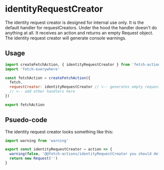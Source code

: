 # identityRequestCreator
The identity request creator is designed for internal use only. It is the default handler for requestCreators. Under the hood the handler doesn't do anything at all. It receives an action and returns an empty Request object. The identity request creator will generate console warnings.

## Usage

```js
import createFetchAction, { identityRequestCreator } from 'fetch-actions'
import 'fetch-everywhere'

const fetchAction = createFetchAction({
  fetch,
  requestCreator: identityRequestCreator // <-- generates empty requests for every action
  // <-- add other handlers here
})

export fetchAction
```

## Psuedo-code
The identity request creator looks something like this:

```js
import warning from 'warning'

export const identityRequestCreator = action => {
  warning(false, '@@fetch-actions/identityRequestCreator you should define a requestCreator for all actions. The identity fetch handler generates blank requests.')
  return new Request('')
}
```
